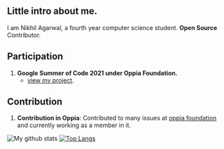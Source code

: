 
## Little intro about me.

I am Nikhil Agarwal, a fourth year computer science student.
**Open Source** Contributor.

## Participation

1. **Google Summer of Code 2021 under Oppia Foundation.**
     - [view my project](https://summerofcode.withgoogle.com/projects/#5133229247430656).

## Contribution

1. **Contribution in Oppia**: Contributed to many issues at [oppia foundation](https://github.com/oppia/oppia/) and currently working as a member in it.
     
![My github stats](https://github-readme-stats.vercel.app/api?username=nik-09&show_icons=true&count_private=true?theme=tokyonight)
[![Top Langs](https://github-readme-stats.vercel.app/api/top-langs/?username=nik-09&layout=compact)](https://github.com/anuraghazra/github-readme-stats)
